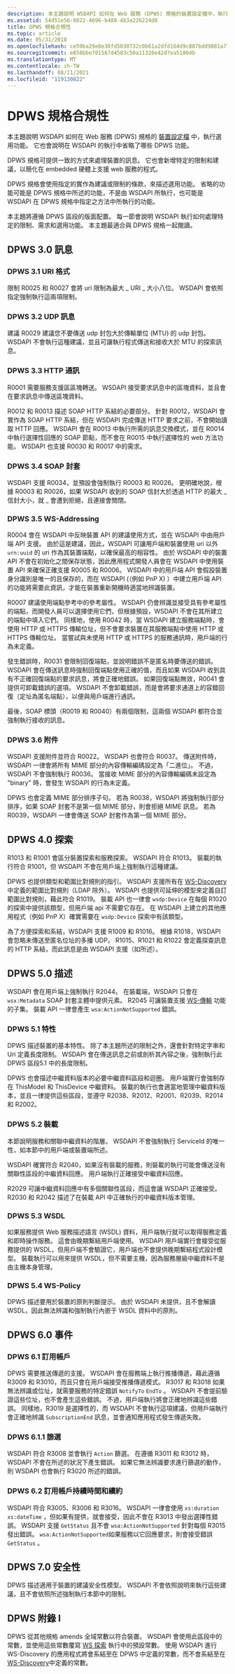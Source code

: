 ```yaml
---
description: 本主題說明 WSDAPI 如何在 Web 服務 (DPWS) 規格的裝置設定檔中，執行選用功能。 它也會說明在 WSDAPI 的執行中省略了哪些 DPWS 功能。
ms.assetid: 54d51e56-8022-4696-b488-4b3a226224d8
title: DPWS 規格合規性
ms.topic: article
ms.date: 05/31/2018
ms.openlocfilehash: ce59ba29e8e36fd5030732c0b61a2dfd164d9c887bdd9881a775c8b1ce6ec353
ms.sourcegitcommit: e858bbe701567d4583c50a11326e42d7ea51804b
ms.translationtype: MT
ms.contentlocale: zh-TW
ms.lasthandoff: 08/11/2021
ms.locfileid: "119130822"
---
```

# <a name="dpws-specification-compliance"></a>DPWS 規格合規性

本主題說明 WSDAPI 如何在 Web 服務 (DPWS) 規格的 [裝置設定檔](https://specs.xmlsoap.org/ws/2006/02/devprof/) 中，執行選用功能。 它也會說明在 WSDAPI 的執行中省略了哪些 DPWS 功能。

DPWS 規格可提供一致的方式來處理裝置的訊息。 它也會新增特定的限制和建議，以簡化在 embedded 硬體上支援 web 服務的程式。

DPWS 規格會使用指定的實作為建議或限制的條款，來描述選用功能。 省略的功能可能是 DPWS 規格中所述的功能，不是由 WSDAPI 所執行，也可能是 WSDAPI 在 DPWS 規格中指定之方法中所執行的功能。

本主題將遵循 DPWS 區段的版面配置。 每一節會說明 WSDAPI 執行如何處理特定的限制、需求和選用功能。 本主題最適合與 DPWS 規格一起閱讀。

## <a name="dpws-30-messaging"></a>DPWS 3.0 訊息

### <a name="dpws-31-uri-formats"></a>DPWS 3.1 URI 格式

限制 R0025 和 R0027 會將 uri 限制為最大 \_ URI \_ 大小八位。 WSDAPI 會依照指定強制執行這兩項限制。

### <a name="dpws-32-udp-messaging"></a>DPWS 3.2 UDP 訊息

建議 R0029 建議您不要傳送 udp 封包大於傳輸單位 (MTU) 的 udp 封包。 WSDAPI 不會執行這種建議，並且可讓執行程式傳送和接收大於 MTU 的探索訊息。

### <a name="dpws-33-http-messaging"></a>DPWS 3.3 HTTP 通訊

R0001 需要服務支援區區塊轉送。 WSDAPI 接受要求訊息中的區塊資料，並且會在要求訊息中傳送區塊資料。

R0012 和 R0013 描述 SOAP HTTP 系結的必要部分。 針對 R0012，WSDAPI 會實作為 SOAP HTTP 系結，但在 WSDAPI 完成傳送 HTTP 要求之前，不會開始讀取 HTTP 回應。 WSDAPI 會在 R0013 中執行所需的訊息交換模式，並在 R0014 中執行選擇性回應的 SOAP 節點，而不會在 R0015 中執行選擇性的 web 方法功能。 WSDAPI 也支援 R0030 和 R0017 中的需求。

### <a name="dpws-34-soap-envelope"></a>DPWS 3.4 SOAP 封套

WSDAPI 支援 R0034，並預設會強制執行 R0003 和 R0026。 更明確地說，根據 R0003 和 R0026，如果 WSDAPI 收到的 SOAP 信封大於透過 HTTP 的最大 \_ 信封大小，就 \_ 會遭到拒絕，且連接會關閉。

### <a name="dpws-35-ws-addressing"></a>DPWS 3.5 WS-Addressing

R0004 會在 WSDAPI 中反映裝置 API 的建議使用方式，並在 WSDAPI 中由用戶端 API 支援。 由於這是建議，因此，WSDAPI 可讓用戶端和裝置使用 uri 以外 `urn:uuid` 的 uri 作為其裝置端點，以確保最高的相容性。 由於 WSDAPI 中的裝置 API 不會在初始化之間保存狀態，因此應用程式開發人員會在 WSDAPI 中使用裝置 API 來確保正確支援 R0005 和 R0006。 WSDAPI 中的用戶端 API 會假設裝置身分識別是唯一的且保存的，而在 WSDAPI (（例如 PnP X) ）中建立用戶端 API 的功能將需要此資訊，才能在裝置重新開機時適當地辨識裝置。

R0007 建議使用端點參考中的參考屬性。 WSDAPI 仍會辨識並接受具有參考屬性的端點，而開發人員可以選擇使用它們，但根據預設，WSDAPI 不會在其所建立的端點中填入它們。 同樣地，使用 R0042 時，當 WSDAPI 建立服務端點時，會使用 HTTP 或 HTTPS 傳輸位址，但不會要求裝置在其服務端點中使用 HTTP 或 HTTPS 傳輸位址。 當嘗試與未使用 HTTP 或 HTTPS 的服務通訊時，用戶端的行為未定義。

發生錯誤時，R0031 會限制回復端點，並說明錯誤不是匿名時要傳送的錯誤。 WSDAPI 會在傳送訊息時強制回復端點使用正確的值，而且如果 WSDAPI 收到具有不正確回復端點的要求訊息，將會正確地錯誤。 如果回復端點無效，R0041 會提供可卸載錯誤的選項。 WSDAPI 不會卸載錯誤，而是會將要求通道上的容錯回復（定址為匿名端點），以便與用戶端進行通訊。

最後，SOAP 標頭（R0019 和 R0040）有兩個限制，這兩個 WSDAPI 都符合並強制執行接收的訊息。

### <a name="dpws-36-attachments"></a>DPWS 3.6 附件

WSDAPI 支援附件並符合 R0022。 WSDAPI 也會符合 R0037。 傳送附件時，WSDAPI 一律會將所有 MIME 部分的內容傳輸編碼設定為「二進位」。 不過，WSDAPI 不會強制執行 R0036。 當接收 MIME 部分的內容傳輸編碼未設定為 "binary" 時，會發生 WSDAPI 的行為未定義。

DPWS 也會定義 MIME 部分排序子句。 若為 R0038，WSDAPI 將強制執行部分排序，如果 SOAP 封套不是第一個 MIME 部分，則會拒絕 MIME 訊息。 若為 R0039，WSDAPI 一律會傳送 SOAP 封套作為第一個 MIME 部分。

## <a name="dpws-40-discovery"></a>DPWS 4.0 探索

R1013 和 R1001 會區分裝置探索和服務探索。 WSDAPI 符合 R1013。 裝載的執行符合 R1001，但 WSDAPI 不會在用戶端上強制執行這種建議。

DPWS 也提供類型和範圍比對規則的指引。 WSDAPI 支援所有在 [WS-Discovery](https://specs.xmlsoap.org/ws/2005/04/discovery/ws-discovery.pdf) 中定義的範圍比對規則（LDAP 除外）。 WSDAPI 也提供可延伸的模型來定義自訂範圍比對規則，藉此符合 R1019。 裝載 API 也一律會 `wsdp:Device` 在每個 R1020 的探索中提供該類型，但用戶端 api 不需要它存在。 在 WSDAPI 上建立的其他應用程式（例如 PnP X）確實需要在 `wsdp:Device` 探索中有該類型。

為了方便探索和系結，WSDAPI 支援 R1009 和 R1016。 根據 R1018，WSDAPI 會忽略未傳送至匿名位址的多播 UDP。 R1015、R1021 和 R1022 會定義探查訊息的 HTTP 系結，而此訊息是由 WSDAPI 支援（如所述）。

## <a name="dpws-50-description"></a>DPWS 5.0 描述

WSDAPI 會在用戶端上強制執行 R2044。 在裝載端，WSDAPI 只會在 `wsx:Metadata` SOAP 封套主體中提供元素。 R2045 可讓裝置支援 [WS-傳輸](https://specs.xmlsoap.org/ws/2004/09/transfer/WS-Transfer.pdf) 功能的子集。 裝載 API 一律會產生 `wsa:ActionNotSupported` 錯誤。

### <a name="dpws-51-characteristics"></a>DPWS 5.1 特性

DPWS 描述裝置的基本特性。 除了本主題所述的限制之外，還會針對特定字串和 Uri 定義長度限制。 WSDAPI 會在傳送訊息之前或剖析其內容之後，強制執行此 DPWS 區段5.1 中的長度限制。

DPWS 也會描述中繼資料版本的必要中繼資料區段和迴圈。 用戶端實行會強制存在 ThisModel 和 ThisDevice 中繼資料。 裝載的執行也會適當地管理中繼資料版本，並且一律提供這些區段，並遵守 R2038、R2012、R2001、R2039、R2014 和 R2002。

### <a name="dpws-52-hosting"></a>DPWS 5.2 裝載

本節說明服務和關聯中繼資料的階層。 WSDAPI 不會強制執行 ServiceId 的唯一性，如本節中的用戶端或裝置端所述。

WSDAPI 確實符合 R2040，如果沒有裝載的服務，則裝載的執行可能會傳送沒有關聯性區段的中繼資料回應。 用戶端執行正確接受中繼資料回應。

R2029 可讓中繼資料回應中有多個關聯性區段，而這會讓 WSDAPI 正確接受。 R2030 和 R2042 描述了在裝載 API 中正確執行的中繼資料版本管理。

### <a name="dpws-53-wsdl"></a>DPWS 5.3 WSDL

如果服務提供 Web 服務描述語言 (WSDL) 資料，用戶端執行就可以取得服務定義和即時操作服務。 這會由晚期繫結用戶端使用。 WSDAPI 用戶端實行會接受從服務提供的 WSDL，但用戶端不會驗證它，用戶端也不會提供晚期繫結程式設計模型。 裝載執行可以用來提供 WSDL，但不需要主機，因為服務層級中繼資料不是由主機本身管理。

### <a name="dpws-54-ws-policy"></a>DPWS 5.4 WS-Policy

DPWS 描述要用於裝置的原則判斷提示。 由於 WSDAPI 未提供，且不會解讀 WSDL，因此無法辨識和強制執行內嵌于 WSDL 資料中的原則。

## <a name="dpws-60-eventing"></a>DPWS 6.0 事件

### <a name="dpws-61-subscription"></a>DPWS 6.1 訂用帳戶

DPWS 需要推送傳遞的支援。 WSDAPI 會在服務端上執行推播傳遞，藉此遵循 R3009 和 R3010，而且只會在用戶端接受推播傳遞模式。 R3017 和 R3018 如果無法辨識或位址，就需要服務的特定錯誤 `NotifyTo` `EndTo` 。 WSDAPI 不會提前驗證這些位址，也不會產生這些錯誤。 不過，用戶端執行將會正確地辨識這些錯誤。 同樣地，R3019 是選擇性的，而 WSDAPI 不會執行這項建議，但用戶端執行會正確地辨識 `SubscriptionEnd` 訊息，並會通知應用程式發生傳遞失敗。

### <a name="dpws-611-filtering"></a>DPWS 6.1.1 篩選

WSDAPI 符合 R3008 並會執行 `Action` 篩選。 在遵循 R3011 和 R3012 時，WSDAPI 不會在所述的狀況下產生錯誤。 如果它無法辨識要求進行篩選的動作，則 WSDAPI 也會執行 R3020 所述的錯誤。

### <a name="dpws-62-subscription-duration-and-renewal"></a>DPWS 6.2 訂用帳戶持續時間和續約

WSDAPI 符合 R3005、R3006 和 R3016。 WSDAPI 一律會使用 `xs:duration` `xs:dateTime` ，但如果有提供，就會接受，因此不會在 R3013 中發出選擇性錯誤。 WSDAPI 支援 `GetStatus` 且不會 `wsa:ActionNotSupported` 針對每個 R3015 發出錯誤。 `wsa:ActionNotSupported`如果服務以它回應要求，則會接受錯誤 `GetStatus` 。

## <a name="dpws-70-security"></a>DPWS 7.0 安全性

DPWS 描述適用于裝置的建議安全性模型。 WSDAPI 不會依照說明來執行這些建議，且不會依照所述強制執行本節中的限制。

## <a name="dpws-appendix-i"></a>DPWS 附錄 I

DPWS 從其他規格 amends 全域常數以符合裝置。 WSDAPI 會使用此區段中的常數，並使用這些常數覆寫 [WS 探索](https://specs.xmlsoap.org/ws/2005/04/discovery/ws-discovery.pdf) 執行中的預設常數。 使用 WSDAPI 進行 WS-Discovery 的應用程式將會系結至在 DPWS 中定義的常數，而不會系結至在 [WS-Discovery](https://specs.xmlsoap.org/ws/2005/04/discovery/ws-discovery.pdf)中定義的常數。

 

 



